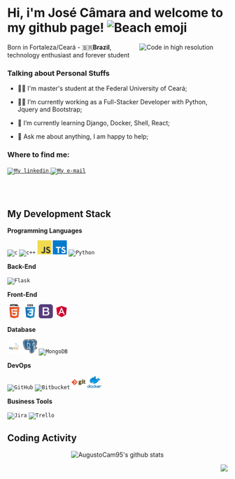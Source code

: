 # Hi, i'm José Câmara and welcome to my github page! <img width="30" src="https://media.giphy.com/media/U8AO7mEDhELhtvq71d/giphy.gif" alt="Beach emoji" />

<img align="right" width="40%" src="https://media.giphy.com/media/ko7twHhomhk8E/giphy.gif" alt="Code in high resolution" />

<p>
  Born in Fortaleza/Ceará - 🇧🇷<b>Brazil</b>, technology enthusiast and forever student
  
</p>

### Talking about Personal Stuffs

- 👨‍💻 I'm master's student at the Federal University of Ceará;

- 👨‍💻 I’m currently working as a Full-Stacker Developer with Python, Jquery and Bootstrap;

- 🌱 I’m currently learning Django, Docker, Shell, React; 

- 💬 Ask me about anything, I am happy to help;

### Where to find me:

<a href="https://www.linkedin.com/in/jos%C3%A9-c%C3%A2mara-912765a3/">
  <code><img alt="My linkedin" width="32" src="https://cdn-icons.flaticon.com/png/512/3536/premium/3536505.png" /></code>
</a>

<a href="mailto:augustocam95@gmail.com">
  <code><img alt="My e-mail" width="32" src="https://cdn-icons-png.flaticon.com/512/5968/5968534.png" /></code>
</a>

<br/><br/>

## My Development Stack

**Programming Languages**

<code><img height="32" src="https://cdn.iconscout.com/icon/free/png-512/c-programming-569564.png" alt="c"/></code>
<code><img height="32" src="https://raw.githubusercontent.com/isocpp/logos/master/cpp_logo.png" alt="c++"/></code>
<code><img height="32" src="https://raw.githubusercontent.com/github/explore/80688e429a7d4ef2fca1e82350fe8e3517d3494d/topics/javascript/javascript.png" alt="Javascript"/></code>
<code><img height="32" src="https://raw.githubusercontent.com/github/explore/80688e429a7d4ef2fca1e82350fe8e3517d3494d/topics/typescript/typescript.png" alt="Typescript"/></code>
<code><img height="32" src="https://upload.wikimedia.org/wikipedia/commons/thumb/c/c3/Python-logo-notext.svg/1024px-Python-logo-notext.svg.png" alt="Python"/></code>

**Back-End**

<code><img height="32" src="https://pythonforundergradengineers.com/posts/zappa/images/flask_icon.png" alt="Flask"/></code>

**Front-End**

<code><img height="32" src="https://raw.githubusercontent.com/github/explore/80688e429a7d4ef2fca1e82350fe8e3517d3494d/topics/html/html.png" alt="HTML5"/></code>
<code><img height="32" src="https://raw.githubusercontent.com/github/explore/80688e429a7d4ef2fca1e82350fe8e3517d3494d/topics/css/css.png" alt="CSS"/></code>
<code><img height="32" src="https://raw.githubusercontent.com/github/explore/80688e429a7d4ef2fca1e82350fe8e3517d3494d/topics/bootstrap/bootstrap.png" alt="Bootstrap"/></code>
<code><img height="32" src="https://raw.githubusercontent.com/github/explore/80688e429a7d4ef2fca1e82350fe8e3517d3494d/topics/angular/angular.png" alt="Angular"/></code>

**Database**

<code><img height="32" src="https://raw.githubusercontent.com/github/explore/80688e429a7d4ef2fca1e82350fe8e3517d3494d/topics/mysql/mysql.png" alt="MySQL"/></code>
<code><img height="32" src="https://raw.githubusercontent.com/github/explore/80688e429a7d4ef2fca1e82350fe8e3517d3494d/topics/postgresql/postgresql.png" alt="PostegreSQL"/></code>
<code><img height="32" src="https://cdn.icon-icons.com/icons2/2415/PNG/512/mongodb_plain_wordmark_logo_icon_146423.png" alt="MongoDB"/></code>

**DevOps**

<code><img height="32" src="https://cdn3.iconfinder.com/data/icons/inficons/512/github.png" alt="GitHub"/></code>
<code><img height="32" src="https://cdn4.iconfinder.com/data/icons/logos-and-brands/512/44_Bitbucket_logo_logos-512.png" alt="Bitbucket"/></code>
<code><img height="32" src="https://raw.githubusercontent.com/github/explore/80688e429a7d4ef2fca1e82350fe8e3517d3494d/topics/git/git.png" alt="Git"/></code>
<code><img height="32" src="https://raw.githubusercontent.com/github/explore/80688e429a7d4ef2fca1e82350fe8e3517d3494d/topics/docker/docker.png" alt="Docker"/></code>

**Business Tools**

<code><img height="32" src="https://cdn.worldvectorlogo.com/logos/jira-1.svg" alt="Jira"/></code>
<code><img height="32" src="https://cdn.iconscout.com/icon/free/png-512/trello-6-569395.png" alt="Trello"/></code>

## Coding Activity

<p align="center">
  <img src="https://github-readme-stats.vercel.app/api?username=AugustoCam95&show_icons=true&theme=dracula" alt="AugustoCam95's github stats" />
</p>

<p align="right">
  <a href="#">
      <img src="https://visitor-badge.glitch.me/badge?page_id=AugustoCam95.AugustoCam95" />
   </a>
</p>
